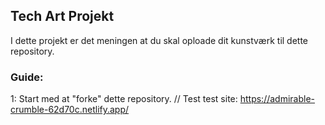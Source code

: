 ## Tech Art Projekt

I dette projekt er det meningen at du skal oploade dit kunstværk til dette repository.

### Guide:

1: Start med at "forke" dette repository.
// Test test
site: https://admirable-crumble-62d70c.netlify.app/
